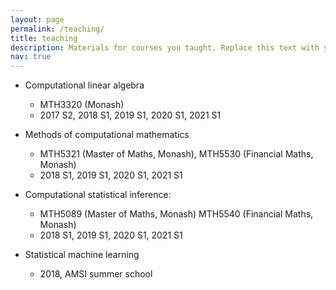 ```yaml
---
layout: page
permalink: /teaching/
title: teaching
description: Materials for courses you taught. Replace this text with your description.
nav: true
---
```


* Computational linear algebra
  * MTH3320 (Monash)
  * 2017 S2, 2018 S1, 2019 S1, 2020 S1, 2021 S1

* Methods of computational mathematics 
  * MTH5321 (Master of Maths, Monash), MTH5530 (Financial Maths, Monash)
  * 2018 S1, 2019 S1, 2020 S1, 2021 S1
  
* Computational statistical inference: 
  * MTH5089 (Master of Maths, Monash) MTH5540 (Financial Maths, Monash)
  * 2018 S1, 2019 S1, 2020 S1, 2021 S1

* Statistical machine learning
  * 2018, AMSI summer school 